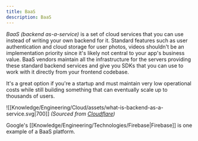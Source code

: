 ```yaml
---
title: BaaS
description: BaaS
---
```


*BaaS (backend as-a-service)* is a set of cloud services that you can use instead of writing your own backend for it. Standard features such as user authentication and cloud storage for user photos, videos shouldn't be an implementation priority since it's likely not central to your app's business value. BaaS vendors maintain all the infrastructure for the servers providing these standard backend services and give you SDKs that you can use to work with it directly from your frontend codebase.

It's a great option if you're a startup and must maintain very low operational costs while still building something that can eventually scale up to thousands of users.

![[Knowledge/Engineering/Cloud/assets/what-is-backend-as-a-service.svg|700]]
*(Sourced from [Cloudflare](https://www.cloudflare.com/learning/serverless/glossary/backend-as-a-service-baas/))*

Google's [[Knowledge/Engineering/Technologies/Firebase|Firebase]] is one example of a BaaS platform.
